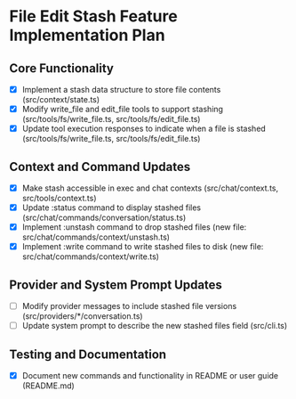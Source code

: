 # File Edit Stash Feature Implementation Plan

## Core Functionality
- [x] Implement a stash data structure to store file contents (src/context/state.ts)
- [x] Modify write_file and edit_file tools to support stashing (src/tools/fs/write_file.ts, src/tools/fs/edit_file.ts)
- [x] Update tool execution responses to indicate when a file is stashed (src/tools/fs/write_file.ts, src/tools/fs/edit_file.ts)

## Context and Command Updates
- [x] Make stash accessible in exec and chat contexts (src/chat/context.ts, src/tools/context.ts)
- [x] Update :status command to display stashed files (src/chat/commands/conversation/status.ts)
- [x] Implement :unstash command to drop stashed files (new file: src/chat/commands/context/unstash.ts)
- [x] Implement :write command to write stashed files to disk (new file: src/chat/commands/context/write.ts)

## Provider and System Prompt Updates
- [ ] Modify provider messages to include stashed file versions (src/providers/*/conversation.ts)
- [ ] Update system prompt to describe the new stashed files field (src/cli.ts)

## Testing and Documentation
- [x] Document new commands and functionality in README or user guide (README.md)
